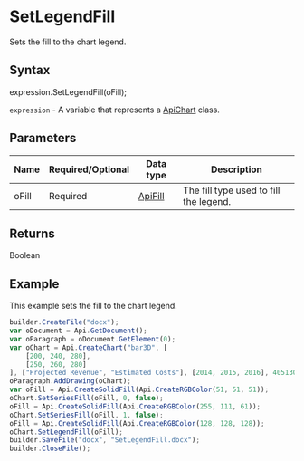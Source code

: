 # SetLegendFill

Sets the fill to the chart legend.

## Syntax

expression.SetLegendFill(oFill);

`expression` - A variable that represents a [ApiChart](../ApiChart.md) class.

## Parameters

| **Name** | **Required/Optional** | **Data type** | **Description** |
| ------------- | ------------- | ------------- | ------------- |
| oFill | Required | [ApiFill](../../ApiFill/ApiFill.md) | The fill type used to fill the legend. |

## Returns

Boolean

## Example

This example sets the fill to the chart legend.

```javascript
builder.CreateFile("docx");
var oDocument = Api.GetDocument();
var oParagraph = oDocument.GetElement(0);
var oChart = Api.CreateChart("bar3D", [
	[200, 240, 280],
	[250, 260, 280]
], ["Projected Revenue", "Estimated Costs"], [2014, 2015, 2016], 4051300, 2347595, 24);
oParagraph.AddDrawing(oChart);
var oFill = Api.CreateSolidFill(Api.CreateRGBColor(51, 51, 51));
oChart.SetSeriesFill(oFill, 0, false);
oFill = Api.CreateSolidFill(Api.CreateRGBColor(255, 111, 61));
oChart.SetSeriesFill(oFill, 1, false);
oFill = Api.CreateSolidFill(Api.CreateRGBColor(128, 128, 128));
oChart.SetLegendFill(oFill);
builder.SaveFile("docx", "SetLegendFill.docx");
builder.CloseFile();
```